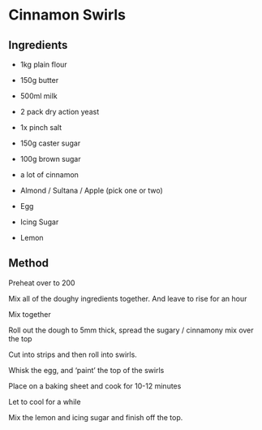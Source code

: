 # Cinnamon Swirls

## Ingredients

- 1kg plain flour
- 150g butter
- 500ml milk
- 2 pack dry action yeast
- 1x pinch salt
- 150g caster sugar

- 100g brown sugar
- a lot of cinnamon
- Almond / Sultana / Apple (pick one or two)

- Egg

- Icing Sugar
- Lemon

## Method

Preheat over to 200

Mix all of the doughy ingredients together. And leave to rise for an hour

Mix together 

Roll out the dough to 5mm thick, spread the sugary / cinnamony mix over the top

Cut into strips and then roll into swirls.

Whisk the egg, and ‘paint’ the top of the swirls

Place on a baking sheet and cook for 10-12 minutes

Let to cool for a while

Mix the lemon and icing sugar and finish off the top.
